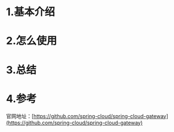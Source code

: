 # 1.基本介绍

# 2.怎么使用

# 3.总结

# 4.参考

官网地址：[https://github.com/spring-cloud/spring-cloud-gateway](https://github.com/spring-cloud/spring-cloud-gateway)

